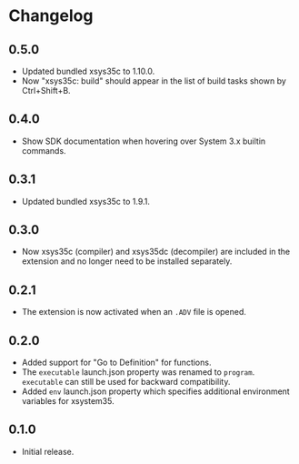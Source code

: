 # Changelog

## 0.5.0
- Updated bundled xsys35c to 1.10.0.
- Now "xsys35c: build" should appear in the list of build tasks shown by Ctrl+Shift+B.

## 0.4.0
- Show SDK documentation when hovering over System 3.x builtin commands.

## 0.3.1
- Updated bundled xsys35c to 1.9.1.

## 0.3.0
- Now xsys35c (compiler) and xsys35dc (decompiler) are included in the
  extension and no longer need to be installed separately.

## 0.2.1
- The extension is now activated when an `.ADV` file is opened.

## 0.2.0
- Added support for "Go to Definition" for functions.
- The `executable` launch.json property was renamed to `program`. `executable`
  can still be used for backward compatibility.
- Added `env` launch.json property which specifies additional environment
  variables for xsystem35.

## 0.1.0
- Initial release.
